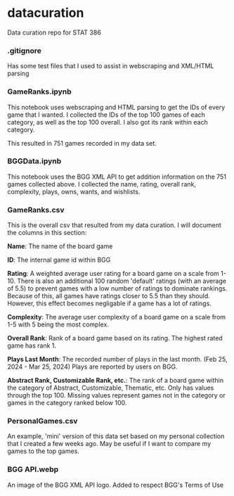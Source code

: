# datacuration
Data curation repo for STAT 386

### .gitignore
Has some test files that I used to assist in webscraping and XML/HTML parsing

### GameRanks.ipynb
This notebook uses webscraping and HTML parsing to get the IDs of every game that I wanted. I collected the IDs of the top 100 games of each category, as well as the top 100 overall. I also got its rank within each category.

This resulted in 751 games recorded in my data set.

### BGGData.ipynb
This notebook uses the BGG XML API to get addition information on the 751 games collected above. I collected the name, rating, overall rank, complexity, plays, owns, wants, and wishlists.

### GameRanks.csv
This is the overall csv that resulted from my data curation. I will document the columns in this section:

**Name**: The name of the board game

**ID**: The internal game id within BGG

**Rating**: A weighted average user rating for a board game on a scale from 1-10. There is also an additional 100 random 'default' ratings (with an average of 5.5) to prevent games with a low number of ratings to dominate rankings. Because of this, all games have ratings closer to 5.5 than they should. However, this effect becomes negligable if a game has a lot of ratings.

**Complexity**: The average user complexity of a board game on a scale from 1-5 with 5 being the most complex.

**Overall Rank**: Rank of a board game based on its rating. The highest rated game has rank 1.

**Plays Last Month**: The recorded number of plays in the last month. (Feb 25, 2024 - Mar 25, 2024) Plays are reported by users on BGG.

**Abstract Rank, Customizable Rank, etc.**: The rank of a board game within the category of Abstract, Customizable, Thematic, etc. Only has values through the top 100. Missing values represent games not in the category or games in the category ranked below 100.

### PersonalGames.csv

An example, 'mini' version of this data set based on my personal collection that I created a few weeks ago. May be useful if I want to compare my games to the top games.

### BGG API.webp

An image of the BGG XML API logo. Added to respect BGG's Terms of Use